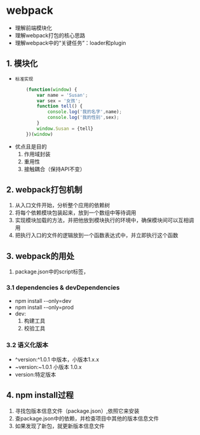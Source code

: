 # webpack
* 理解前端模块化
* 理解webpack打包的核心思路
* 理解webpack中的“关键任务”：loader和plugin

## 1. 模块化
 * `标准实现`
    ```javascript
        (function(window) {
            var name = 'Susan';
            var sex = '女孩';
            function tell() {
                console.log('我的名字',name);
                console.log('我的性别',sex);
            }
            window.Susan = {tell}
        })(window)
    ```
* 优点且是目的
    1. 作用域封装
    2. 重用性
    3. 接触耦合（保持API不变）

## 2. webpack打包机制
1. 从入口文件开始，分析整个应用的依赖树
2. 将每个依赖模块包装起来，放到一个数组中等待调用
3. 实现模块加载的方法，并把他放到模块执行的环境中，确保模块间可以互相调用
4. 把执行入口的文件的逻辑放到一个函数表达式中，并立即执行这个函数

## 3. webpack的用处
1. package.json中的script标签，

### 3.1 dependencies & devDependencies
* npm install --only=dev
* npm install --only=prod
* dev:
    1. 构建工具
    2. 校验工具

### 3.2 语义化版本
* ^version:^1.0.1 中版本，小版本1.x.x
* ~version:~1.0.1 小版本 1.0.x 
* version:特定版本

## 4. npm install过程
1. 寻找包版本信息文件（package.json）,依照它来安装
2. 查package.json中的依赖，并检查项目中其他的版本信息文件
3. 如果发现了新包，就更新版本信息文件